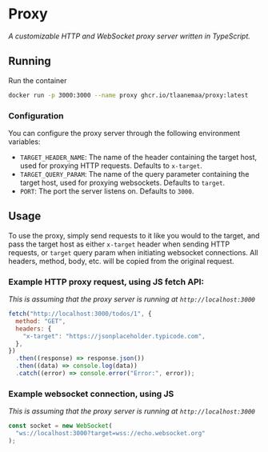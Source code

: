 # Proxy

_A customizable HTTP and WebSocket proxy server written in TypeScript._

## Running

Run the container

```sh
docker run -p 3000:3000 --name proxy ghcr.io/tlaanemaa/proxy:latest
```

### Configuration

You can configure the proxy server through the following environment variables:

- `TARGET_HEADER_NAME`: The name of the header containing the target host, used for proxying HTTP requests. Defaults to `x-target`.
- `TARGET_QUERY_PARAM`: The name of the query parameter containing the target host, used for proxying websockets. Defaults to `target`.
- `PORT`: The port the server listens on. Defaults to `3000`.

## Usage

To use the proxy, simply send requests to it like you would to the target, and pass the target host as either `x-target` header when sending HTTP requests, or `target` query param when initiating websocket connections. All headers, method, body, etc. will be copied from the original request.

### Example HTTP proxy request, using JS fetch API:

_This is assuming that the proxy server is running at `http://localhost:3000`_

```js
fetch("http://localhost:3000/todos/1", {
  method: "GET",
  headers: {
    "x-target": "https://jsonplaceholder.typicode.com",
  },
})
  .then((response) => response.json())
  .then((data) => console.log(data))
  .catch((error) => console.error("Error:", error));
```

### Example websocket connection, using JS

_This is assuming that the proxy server is running at `http://localhost:3000`_

```js
const socket = new WebSocket(
  "ws://localhost:3000?target=wss://echo.websocket.org"
);
```
